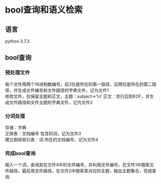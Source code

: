 # bool查询和语义检索
## 语言
python 3.7.3<br>
## bool查询
### 预处理文件
每个文件用两个16进制数编号，前2位是所在的第一路径，后两位是所在的第二路径，并生成文件编号和文件路径的字典文件，记为文件1<br>
修改文件，仅保留主题和正文，主题：subject->’\n’ 正文：空行后到EOF，并生成文件路径和文件主题的字典文件，记为文件2<br>
### 分词处理 
存储：字典<br>
正排表：文档编号 包含的词，记为文件3<br>
建立倒排索引表：词 所在的文档编号，记为文件4<br>
### 完成bool查询
输入一个词，查询其在文件4中的文件编号，并利用文件编号，在文件1中搜索文件路径，最后用文件路径，在文件2中搜索其对应的主题，输出主题集合，完成查询<br>

